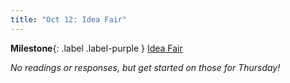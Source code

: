 ```yaml
---
title: "Oct 12: Idea Fair"
---
```


**Milestone**{: .label .label-purple } [Idea Fair](https://canvas.uw.edu/courses/1434073/assignments/5890571)

*No readings or responses, but get started on those for Thursday!*


